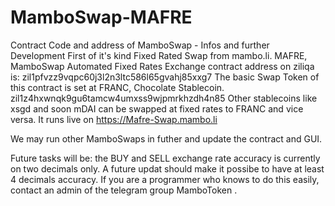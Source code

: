 # MamboSwap-MAFRE
Contract Code and address of MamboSwap - Infos and further Development
First of it's kind Fixed Rated Swap from mambo.li.
MAFRE, MamboSwap Automated Fixed Rates Exchange contract address on ziliqa is:
zil1pfvzz9vqpc60j3l2n3ltc586l65gvahj85xxg7
The basic Swap Token of this contract is set at FRANC, Chocolate Stablecoin.
zil1z4hxwnqk9gu6tamcw4umxss9wjpmrkhzdh4n85
Other stablecoins like xsgd and soon mDAI can be swapped at fixed rates to FRANC and vice versa.
It runs live on https://Mafre-Swap.mambo.li 

We may run other MamboSwaps in futher and update the contract and GUI.

Future tasks will be: the BUY and SELL exchange rate accuracy is currently on two decimals only. 
A future updat should make it possibe to have at least 4 decimals accuracy.
If you are a programmer who knows to do this easily, 
contact an admin of the telegram group MamboToken .
